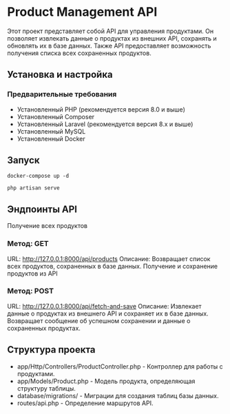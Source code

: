 # Product Management API

Этот проект представляет собой API для управления продуктами. Он позволяет извлекать данные о продуктах из внешних API, сохранять и обновлять их в базе данных. Также API предоставляет возможность получения списка всех сохраненных продуктов.

## Установка и настройка

### Предварительные требования

- Установленный PHP (рекомендуется версия 8.0 и выше)
- Установленный Composer
- Установленный Laravel (рекомендуется версия 8.x и выше)
- Установленный MySQL 
- Установленный Docker

## Запуск 

```docker-compose up -d```

```php artisan serve```

## Эндпоинты API
Получение всех продуктов

### Метод: GET
URL: http://127.0.0.1:8000/api/products
Описание: Возвращает список всех продуктов, сохраненных в базе данных.
Получение и сохранение продуктов из API

### Метод: POST
URL: http://127.0.0.1:8000/api/fetch-and-save
Описание: Извлекает данные о продуктах из внешнего API и сохраняет их в базе данных. Возвращает сообщение об успешном сохранении и данные о сохраненных продуктах.

## Структура проекта
- app/Http/Controllers/ProductController.php - Контроллер для работы с продуктами.
- app/Models/Product.php - Модель продукта, определяющая структуру таблицы.
- database/migrations/ - Миграции для создания таблиц базы данных.
- routes/api.php - Определение маршрутов API.
